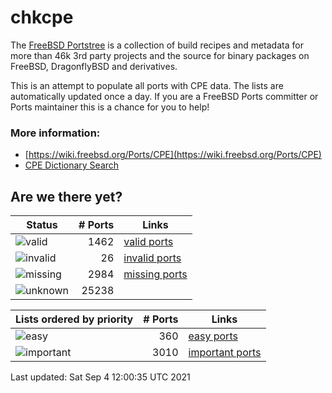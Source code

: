 # chkcpe

The [FreeBSD Portstree](https://cgit.freebsd.org/ports) is a collection of build recipes
and metadata for more than 46k 3rd party projects and the source for binary packages on
FreeBSD, DragonflyBSD and derivatives.

This is an attempt to populate all ports with CPE data. The lists are automatically
updated once a day. If you are a FreeBSD Ports committer or Ports maintainer this is a
chance for you to help!

### More information:
* [https://wiki.freebsd.org/Ports/CPE](https://wiki.freebsd.org/Ports/CPE)
* [CPE Dictionary Search](http://web.nvd.nist.gov/view/cpe/search)


## Are we there yet?

| Status                                                    | # Ports      | Links                                                            |
| ----------------------------------------------------------| -----------: | ---------------------------------------------------------------- |
| ![valid](https://img.shields.io/badge/valid-brightgreen)  | 1462     | [valid ports](https://github.com/decke/chkcpe/wiki/valid)        |
| ![invalid](https://img.shields.io/badge/invalid-red)      | 26   | [invalid ports](https://github.com/decke/chkcpe/wiki/invalid)    |
| ![missing](https://img.shields.io/badge/missing-orange)   | 2984   | [missing ports](https://github.com/decke/chkcpe/wiki/missing)    |
| ![unknown](https://img.shields.io/badge/unknown-grey)     | 25238   | |


| Lists ordered by priority                                 | # Ports      | Links                                                            |
| ----------------------------------------------------------| -----------: | ---------------------------------------------------------------- |
| ![easy](https://img.shields.io/badge/easy-brightgreen)    | 360      | [easy ports](https://github.com/decke/chkcpe/wiki/easy)          |
| ![important](https://img.shields.io/badge/important-blue) | 3010 | [important ports](https://github.com/decke/chkcpe/wiki/important)|

Last updated: Sat Sep  4 12:00:35 UTC 2021
